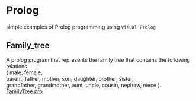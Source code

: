 # Prolog

simple examples of Prolog programming using `Visual Prolog`

## Family_tree 

A prolog program that represents the family tree that contains the following relations   
 ( male, female,  
 parent, father, mother, son, daughter, brother, sister,   
 grandfather, grandmother, aunt, uncle, cousin, nephew, niece ). 
  [FamilyTree.pro](https://github.com/saraatq/Prolog/blob/main/FamilyTree.pro)
